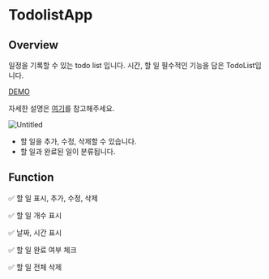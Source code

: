 # TodolistApp

## Overview
일정을 기록할 수 있는 todo list 입니다. 시간, 할 일 필수적인 기능을 담은 TodoList입니다.

[DEMO](https://todolist-app-six-gamma.vercel.app/)

자세한 설명은 [여기](https://www.notion.so/leechanyoung/Todo-List-41ff3b070b884caba9fa300fb251d0f9)를 참고해주세요.

![Untitled](https://s3-us-west-2.amazonaws.com/secure.notion-static.com/0384bcf6-c1a4-4ea8-bc7a-2a79be32e8bb/Untitled.png)


- 할 일을 추가, 수정, 삭제할 수 있습니다.
- 할 일과 완료된 일이 분류됩니다.

 

## Function

✅ 할 일 표시, 추가, 수정, 삭제

✅ 할 일 개수 표시

✅ 날짜, 시간 표시

✅ 할 일 완료 여부 체크 

✅ 할 일 전체 삭제